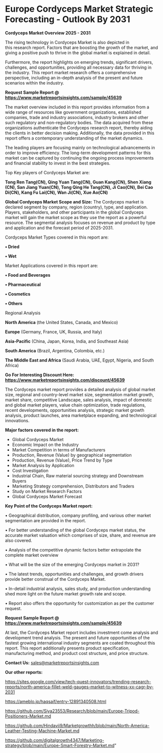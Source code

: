 # Europe Cordyceps Market Strategic Forecasting - Outlook By 2031

<Strong> Cordyceps Market Overview 2025 - 2031</strong>

The rising technology in Cordyceps Market is also depicted in this research report. Factors that are boosting the growth of the market, and giving a positive push to thrive in the global market is explained in detail.

Furthermore, the report highlights on emerging trends, significant drivers, challenges, and opportunities, providing all necessary data for thriving in the industry. This report market research offers a comprehensive perspective, including an in-depth analysis of the present and future scenarios within the industry.

<strong>Request Sample Report @ <a href=https://www.marketreportsinsights.com/sample/45639>https://www.marketreportsinsights.com/sample/45639</a></strong>

The market overview included in this report provides information from a wide range of resources like government organizations, established companies, trade and industry associations, industry brokers and other such regulatory and non-regulatory bodies. The data acquired from these organizations authenticate the Cordyceps research report, thereby aiding the clients in better decision making. Additionally, the data provided in this report offers a contemporary understanding of the market dynamics.

The leading players are focusing mainly on technological advancements in order to improve efficiency. The long-term development patterns for this market can be captured by continuing the ongoing process improvements and financial stability to invest in the best strategies.

Top Key players of Cordyceps Market are:

<strong>Tong Ren Tang(CN), Qing Yuan Tang(CN), Guan Kang(CN), Shen Xiang (CN), San Jiang Yuan(CN), Tong Qing He Tang(CN), Ji Cao(CN), Bei Cao Di(CN), Kang Fu Lai(CN), Wan Ji(CN), Xue Ao(CN)</strong>

<strong><b>Global Cordyceps Market Scope and Size:</b></strong>
The Cordyceps market is declared segment by company, region (country), type, and application. Players, stakeholders, and other participants in the global Cordyceps market will gain the market scope as they use the report as a powerful resource. The segmental analysis focuses on revenue and product by type and application and the forecast period of 2025-2031.

Cordyceps Market Types covered in this report are:

<strong>•  Dried

•  Wet</strong>

Market Applications covered in this report are:

<strong>•  Food and Beverages

•  Pharmaceutical

•  Cosmetics

•  Others</strong> 

Regional Analysis

<strong>North America</strong> (the United States, Canada, and Mexico)

<strong>Europe</strong> (Germany, France, UK, Russia, and Italy)

<strong>Asia-Pacific</strong> (China, Japan, Korea, India, and Southeast Asia)

<strong>South America</strong> (Brazil, Argentina, Colombia, etc.)

<strong>The Middle East and Africa</strong> (Saudi Arabia, UAE, Egypt, Nigeria, and South Africa)

<strong>Go For Interesting Discount Here: <a href=https://www.marketreportsinsights.com/discount/45639>https://www.marketreportsinsights.com/discount/45639</a></strong>

The Cordyceps market report provides a detailed analysis of global market size, regional and country-level market size, segmentation market growth, market share, competitive Landscape, sales analysis, impact of domestic and global market players, value chain optimization, trade regulations, recent developments, opportunities analysis, strategic market growth analysis, product launches, area marketplace expanding, and technological innovations.

<strong><b>Major factors covered in the report:</b></strong>
<ul>
  <li>Global Cordyceps Market </li>
  <li>Economic Impact on the Industry</li>
  <li>Market Competition in terms of Manufacturers</li>
  <li>Production, Revenue (Value) by geographical segmentation</li>
  <li>Production, Revenue (Value), Price Trend by Type</li>
  <li>Market Analysis by Application</li>
  <li>Cost Investigation</li>
  <li>Industrial Chain, Raw material sourcing strategy and Downstream Buyers</li>
  <li>Marketing Strategy comprehension, Distributors and Traders</li>
  <li>Study on Market Research Factors</li>
  <li>Global Cordyceps Market Forecast</li>
</ul>

<strong><b>Key Point of the Cordyceps Market report:</b></strong>

• Geographical distribution, company profiling, and various other market segmentation are provided in the report.

• For better understanding of the global Cordyceps market status, the accurate market valuation which comprises of size, share, and revenue are also covered.

• Analysis of the competitive dynamic factors better extrapolate the complete market overview

• What will be the size of the emerging Cordyceps market in 2031?

• The latest trends, opportunities and challenges, and growth drivers provide better construal of the Cordyceps Market.

• In-detail industrial analysis, sales study, and production understanding shed more light on the future market growth rate and scope.

• Report also offers the opportunity for customization as per the customer request.

<strong>Request Sample Report @ <a href=https://www.marketreportsinsights.com/sample/45639>https://www.marketreportsinsights.com/sample/45639</a></strong>

At last, the Cordyceps Market report includes investment come analysis and development trend analysis. The present and future opportunities of the fastest growing international industry segments are coated throughout this report. This report additionally presents product specification, manufacturing method, and product cost structure, and price structure.

<strong>Contact Us:</strong>
sales@marketreportsinsights.com

<strong>Our other reports:</strong>

<a href=https://sites.google.com/view/tech-quest-innovators/trending-research-reports/north-america-fillet-weld-gauges-market-to-witness-xx-cagr-by-2031>https://sites.google.com/view/tech-quest-innovators/trending-research-reports/north-america-fillet-weld-gauges-market-to-witness-xx-cagr-by-2031</a>

<a href=https://ameblo.jp/haqsaif/entry-12891340508.html>https://ameblo.jp/haqsaif/entry-12891340508.html</a>

<a href=https://github.com/Siya23553/Research/blob/main/Europe-Tripod-Positioners-Market.md>https://github.com/Siya23553/Research/blob/main/Europe-Tripod-Positioners-Market.md</a>

<a href=https://github.com/Hindavii9/Marketgrowthh/blob/main/North-America-Leather-Testing-Machine-Market.md>https://github.com/Hindavii9/Marketgrowthh/blob/main/North-America-Leather-Testing-Machine-Market.md</a>

<a href=https://github.com/digitalgrowth4347/Marketing-strategy/blob/main/Europe-Smart-Forestry-Market.md>https://github.com/digitalgrowth4347/Marketing-strategy/blob/main/Europe-Smart-Forestry-Market.md</a>"
